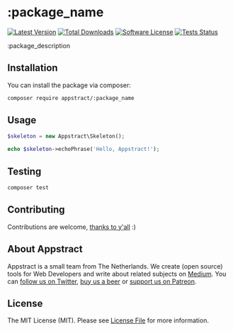 # :package_name

[![Latest Version](https://img.shields.io/packagist/v/appstract/:package_name.svg?style=flat-square)](https://packagist.org/packages/appstract/:package_name)
[![Total Downloads](https://img.shields.io/packagist/dt/appstract/:package_name.svg?style=flat-square)](https://packagist.org/packages/appstract/:package_name)
[![Software License](https://img.shields.io/badge/license-MIT-brightgreen.svg?style=flat-square)](LICENSE.md)
[![Tests Status](https://img.shields.io/github/workflow/status/appstract/:package_name/tests?label=tests)](https://github.com/appstract/:package_name/actions?query=workflow%3ATests+branch%3Amaster)

:package_description

## Installation

You can install the package via composer:

``` bash
composer require appstract/:package_name
```

## Usage

``` php
$skeleton = new Appstract\Skeleton();

echo $skeleton->echoPhrase('Hello, Appstract!');
```

## Testing

``` bash
composer test
```

## Contributing

Contributions are welcome, [thanks to y'all](https://github.com/appstract/:package_name/graphs/contributors) :)

## About Appstract

Appstract is a small team from The Netherlands. We create (open source) tools for Web Developers and write about related subjects on [Medium](https://medium.com/appstract). You can [follow us on Twitter](https://twitter.com/appstractnl), [buy us a beer](https://www.paypal.me/appstract/10) or [support us on Patreon](https://www.patreon.com/appstract).

## License

The MIT License (MIT). Please see [License File](LICENSE.md) for more information.

